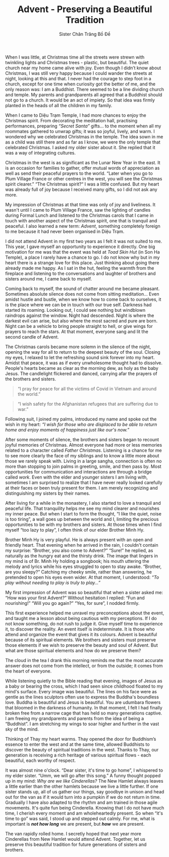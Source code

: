 ﻿---
title: Advent - Preserving a Beautiful Tradition
author: Sister Chân Trăng Bồ Đề
---

When I was little, at Christmas time all the streets were strewn with twinkling lights and Christmas trees - plastic, but beautiful. The quiet church near my home came alive with joy. Even though I didn’t know about Christmas, I was still very happy because I could wander the streets at night, looking at this and that. I never had the courage to step foot in a church, except for one time when curiosity got the better of me, and the only reason was: I am a Buddhist. There seemed to be a line dividing church and temple. My parents and grandparents all agreed that a Buddhist should not go to a church. It would be an act of impiety. So that idea was firmly planted in the heads of all the children in my family. 

When I came to Diệu Trạm Temple, I had more chances to enjoy the Christmas spirit. From decorating the meditation hall, practising performances, preparing *“Secret Santa”* gifts… to the moment when all my roommates gathered to unwrap gifts; it was so joyful, lively, and warm. I wondered why we celebrated Christmas in the temple. The idea sown in me as a child was still there and as far as I know, we were the only temple that celebrated Christmas. I asked my older sister about it. She replied that it was a way of integrating cultures.

Christmas in the west is as significant as the Lunar New Year in the east. It is an occasion for families to gather, offer mutual words of appreciation as well as send their peaceful prayers to the world. “Later when you go to Plum Village France or other centres in the west, you will see the Christmas spirit clearer.” “The Christmas spirit?“ I was a little confused. But my heart was already full of joy because I received many gifts, so I did not ask any more.

My impression of Christmas at that time was only of  joy and liveliness. It wasn't until I came to Plum Village France, saw the lighting of candles during Formal Lunch and listened to the Christmas carols that I came in touch with another aspect of the Christmas spirit, one that is tranquil and peaceful. I also learned a new term: *Advent*, something completely foreign to me because it had never been organised in Diệu Trạm. 

I did not attend Advent in my first two years as I felt it was not suited to me. This year, I gave myself an opportunity to experience it directly. One big motivation for me was that the event was held at *Toad Skin Hut* (in Son Ha Temple), a place I rarely have a chance to go. I do not know why but in my heart there is a strange love for this place. Just thinking about going there already made me happy. As I sat in the hut, feeling the warmth from the fireplace and listening to the conversations and laughter of brothers and sisters around me, I came back to myself.

Coming back to myself, the sound of chatter around me became pleasant. Sometimes absolute silence does not come from sitting meditation… Even amidst hustle and bustle, when we know how to come back to ourselves, it is the place where we can be in touch with our true self. Darkness had started its roaming. Looking out, I could see nothing but windblown raindrops against the window. Night had descended. Night is where the darkest evil can arise, but also where the most sacred and pure are born. Night can be a vehicle to bring people straight to hell, or give wings for prayers to reach the stars. At that moment, everyone sang and lit the second candle of Advent.

The Christmas carols became more solemn in the silence of the night, opening the way for all to return to the deepest beauty of the soul. Closing my eyes, I relaxed to let the refreshing sound sink forever into my heart. Amidst that peace, it was as if every unwholesome thought had to dissolve. People's hearts became as clear as the morning dew, as holy as the baby Jesus. The candlelight flickered and danced, carrying afar the prayers of the brothers and sisters.

> “I pray for peace for all the victims of Covid in Vietnam and around the world.”

> “I wish safety for the Afghanistan refugees that are suffering due to war.”

Following suit, I joined my palms, introduced my name and spoke out the wish in my heart: *“I wish for those who are displaced to be able to return home and enjoy moments of happiness just like our's now.”* 

After some moments of silence, the brothers and sisters began to recount joyful memories of Christmas. Almost everyone had more or less memories related to a character called *Father Christmas*. Listening is a chance for me to see more clearly the face of my siblings and to know a little more about those we rarely speak with. Living in a large sangha, connection is often no more than stopping to join palms in greeting, smile, and then pass by. Most opportunities for communication and interactions are through a bridge called *work*. Even with the elder and younger sisters I am living with, sometimes I am surprised to realize that I have never really looked carefully at their faces or been truly present for them. I am merely recognizing and distinguishing my sisters by their names.  

After living for a while in the monastery, I also started to love a tranquil and peaceful life. That tranquility helps me see my mind clearer and nourishes my inner peace. But when I start to form the thought, “I like the quiet, noise is too tiring”, a wall goes up between the world and I, limiting the precious opportunities to be with my brothers and sisters. At those times when I find myself “too lazy to play”, I often think of our elder Brother Minh Hy.

Brother Minh Hy is very playful. He is always present with an open and friendly heart. That evening when he arrived in the rain, I couldn't contain my surprise: “Brother, you also come to Advent?” “Sure!” he replied, as naturally as the hungry eat and the thirsty drink. The image that lingers in my mind is of Br. Minh Hy holding a songbook; his mouth uttering the melody and lyrics while his eyes struggled to open to stay awake. “Brother, are you sleepy?” Catching my cheeky smile, rather than answering, he pretended to open his eyes even wider. At that moment, I understood: *“To play without needing to play is truly to play…”*

My first impression of Advent was so beautiful that when a sister asked me: “How was your first Advent?” Without hesitation I replied: “Fun and nourishing!” “Will you go again?” “Yes, for sure”, I nodded firmly.

This first experience helped me unravel my preconceptions about the event, and taught me a lesson about being cautious with my perceptions. If I do not know something, do not rush to judge it. Give myself  time to experience it, to discover the reality. An event itself is indeterminate. It is those who attend and organize the event that gives it its colours. Advent is beautiful because of its spiritual elements. We brothers and sisters must preserve those elements if we wish to preserve the beauty and soul of Advent. But what are those spiritual elements and how do we preserve them? 

The cloud in the tea I drank this morning reminds me that the most accurate answer does not come from the intellect, or from the outside; it comes from the heart of everyone. 

While listening quietly to the Bible reading that evening, images of Jesus as a baby or bearing the cross, which I had seen since childhood floated to my mind's surface. Every image was beautiful. The lines on his face were as gentle as the lines sculptors often use to express the Buddha's boundless love. Buddha is beautiful and Jesus is beautiful. You are udumbara flowers that bloomed in the darkness of humanity. In that moment, I felt I had finally broken free from a narrow cage that has held so many generations captive. I am freeing my grandparents and parents from the idea of being a “Buddhist”. I am stretching my wings to soar higher and further in the vast sky of the mind. 

Thinking of Thay my heart warms. Thay opened the door for Buddhism’s essence to enter the west and at the same time, allowed Buddhists to discover the beauty of spiritual traditions in the west. Thanks to Thay, our generation is receiving a rich heritage of various spiritual flows - each beautiful, each worthy of respect. 

It was almost nine o'clock. “Dear sister, it's time to go home”, I whispered to my elder sister. “Umm, we will go after this song.” A funny thought popped up in my mind: *Why are we like Cinderellas?* The New Hamlet always leaves a little earlier than the other hamlets because we live a little further. If one sister stands up, all of us gather our things, say goodbye in unison and head out for the van as if it would turn into a pumpkin if we do not return in time. Gradually I have also adapted to the rhythm and am trained in those agile movements. It's quite fun being Cinderella. Knowing that I do not have much time, I cherish every moment and am wholeheartedly present. So when “it's time to go” was said, I stood up and stepped out calmly. For me, what is important is ***not how long*** we are present, but ***how*** we are present.  

The van rapidly rolled home. I secretly hoped that next year more Cinderellas from New Hamlet would attend Advent. Together, let us preserve this beautiful tradition for future generations of sisters and brothers. 
